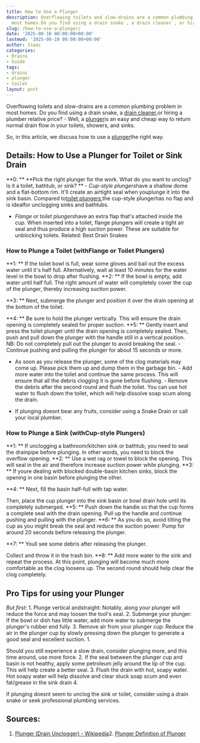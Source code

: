 ```yaml
---
title: How to Use a Plunger
description: Overflowing toilets and slow-drains are a common plumbing problem in
  most homes.Do you find using a drain snake , a drain cleaner , or hiring a plumber...
slug: /how-to-use-a-plunger/
date: '2025-08-10 00:00:00+00:00'
lastmod: '2025-08-10 00:00:00+00:00'
author: Isaac
categories:
- Drains
- Guide
tags:
- drains
- plunger
- toilet
layout: post
---
```

Overflowing toilets and slow-drains are a common plumbing problem in most homes. Do you find using a drain snake, a [drain cleaner](https://pestpolicy.com/best-drain-cleaner//),or hiring a plumber relative price? - Well, a [plunger](https://pestpolicy.com/how-to-unclog-a-toilet-without-a-plunger/)is an easy and cheap way to return normal drain flow in your toilets, showers, and sinks.

So, in this article, we discuss how to use a [plunger](https://en.wikipedia.org/wiki/Plunger)the right way.

##  Details: How to Use a Plunger for Toilet or Sink Drain

**0: ** **Pick the right plunger for the work. What do you want to unclog? Is it a toilet, bathtub, or sink? ** - *Cup-style plungers*have a shallow dome and a flat-bottom rim. It'll create an airtight seal when youplunge it into the sink basin. Compared to[toilet plungers](https://pestpolicy.com/how-to-unclog-a-toilet-without-a-plunger/),the cup-style plungerhas no flap and is idealfor unclogging sinks and bathtubs.

- *Flange or toilet plungers*have an extra flap that's attached inside the cup. When inserted into a toilet, flange plungers will create a tight air seal and thus produce a high suction power. These are suitable for unblocking toilets. Related: Best Drain Snakes

###  How to Plunge a Toilet (withFlange or Toilet Plungers)

**1: ** If the toilet bowl is full, wear some gloves and bail out the excess water until it's half full. Alternatively, wait at least 10 minutes for the water level in the bowl to drop after flushing. **2: ** If the bowl is empty, add water until half full. The right amount of water will completely cover the cup of the plunger, thereby increasing suction power.

**3: ** Next, submerge the plunger and position it over the drain opening at the bottom of the toilet.

**4: ** Be sure to hold the plunger vertically. This will ensure the drain opening is completely sealed for proper suction. **5: ** Gently insert and press the toilet plunger until the drain opening is completely sealed. Then, push and pull down the plunger with the handle still in a vertical position. NB: Do not completely pull out the plunger to avoid breaking the seal. - Continue pushing and pulling the plunger for about 15 seconds or more.

- As soon as you release the plunger, some of the clog materials may come up. Please pick them up and dump them in the garbage bin. - Add more water into the toilet and continue the same process. This will ensure that all the debris clogging it is gone before flushing. - Remove the debris after the second round and flush the toilet. You can use hot water to flush down the toilet, which will help dissolve soap scum along the drain.

- If plunging doesnt bear any fruits, consider using a Snake Drain or call your local plumber.

###  How to Plunge a Sink (withCup-style Plungers)

**1: ** If unclogging a bathroom/kitchen sink or bathtub, you need to seal the drainpipe before plunging. In other words, you need to block the overflow opening. **2: ** Use a wet rag or towel to block the opening. This will seal in the air and therefore increase suction power while plunging. **3: ** If youre dealing with blocked double-basin kitchen sinks, block the opening in one basin before plunging the other.

**4: ** Next, fill the basin half-full with tap water.

Then, place the cup plunger into the sink basin or bowl drain hole until its completely submerged. **5: ** Push down the handle so that the cup forms a complete seal with the drain opening. Pull up the handle and continue pushing and pulling with the plunger. **6: ** As you do so, avoid tilting the cup as you might break the seal and reduce the suction power. Pump for around 20 seconds before releasing the plunger.

**7: ** Youll see some debris after releasing the plunger.

Collect and throw it in the trash bin. **8: ** Add more water to the sink and repeat the process. At this point, plunging will become much more comfortable as the clog loosens up. The second round should help clear the clog completely.

##  Pro Tips for using your Plunger

*But first*: 1. Plunge vertical andstraight: Notably, along your plunger will reduce the force and may loosen the tool's seal. 2. Submerge your plunger: If the bowl or dish has little water, add more water to submerge the plunger's rubber end fully. 3. Remove air from your plunger cup: Reduce the air in the plunger cup by slowly pressing down the plunger to generate a good seal and excellent suction. 1.

Should you still experience a slow drain, consider plunging more, and this time around, use more force. 2. If the seal between the plunger cup and basin is not healthy, apply some petroleum jelly around the lip of the cup. This will help create a better seal. 3. Flush the drain with hot, soapy water. Hot soapy water will help dissolve and clear stuck soap scum and even fat/grease in the sink drain 4.

If plunging doesnt seem to unclog the sink or toilet, consider using a drain snake or seek professional plumbing services.

##  **Sources:**

1. [Plunger (Drain Unclogger) - Wikipedia](https://en.wikipedia.org/wiki/Plunger)2. [Plunger Definition of Plunger](https://www.merriam-webster.com/dictionary/plunger)